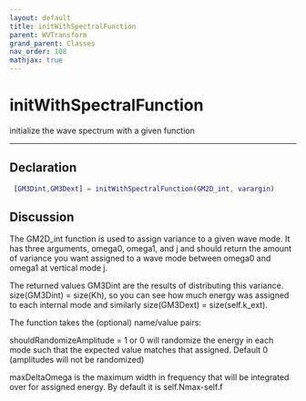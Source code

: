 ```yaml
---
layout: default
title: initWithSpectralFunction
parent: WVTransform
grand_parent: Classes
nav_order: 108
mathjax: true
---
```


#  initWithSpectralFunction

initialize the wave spectrum with a given function


---

## Declaration
```matlab
 [GM3Dint,GM3Dext] = initWithSpectralFunction(GM2D_int, varargin) 
```
## Discussion

     
  The GM2D_int function is used to assign variance to a given
  wave mode. It has three arguments, omega0, omega1, and j and
  should return the amount of variance you want assigned to a
  wave mode between omega0 and omega1 at vertical mode j.
 
  The returned values GM3Dint are the results of distributing
  this variance. size(GM3Dint) = size(Kh), so you can see
  how much energy was assigned to each internal mode and
  similarly size(GM3Dext) = size(self.k_ext).
 
  The function takes the (optional) name/value pairs:
 
  shouldRandomizeAmplitude = 1 or 0 will randomize the
  energy in each mode such that the expected value matches that
  assigned. Default 0 (amplitudes will not be randomized)
 
  maxDeltaOmega is the maximum width in frequency that will be
  integrated over for assigned energy. By default it is self.Nmax-self.f

